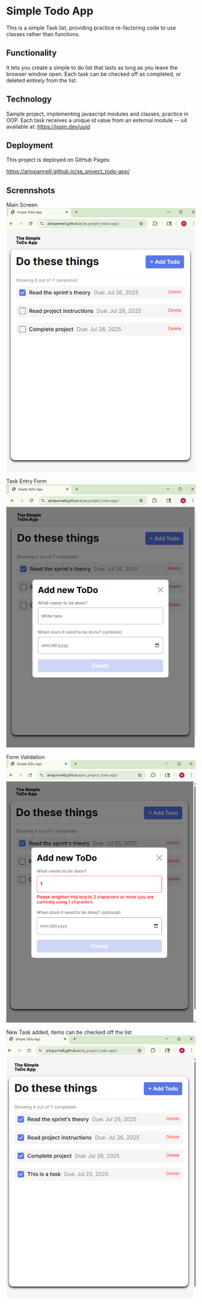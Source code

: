 # Simple Todo App

This is a simple Task list, providing practice re-factoring code to use classes rather than functions.

## Functionality

It lets you create a simple to do list that lasts as long as you leave the browser window open. Each task can be checked off as completed, or deleted entirely from the list.

## Technology

Sample project, implementing javascript modules and classes, practice in OOP. Each task receives a unique id value from an external module -- u4 available at:
https://jspm.dev/uuid

## Deployment

This project is deployed on GitHub Pages:

https://arlopannell.github.io/se_project_todo-app/

## Scrennshots

Main Screen
![Main Screen](./images/todoApp.png)

Task Entry Form
![Task Entry](./images/todoEntry.png)

Form Validation
![Form Validation](./images/todoValidation.png)

New Task added, items can be checked off the list
![Items Complete](./images/newTodo.png)
